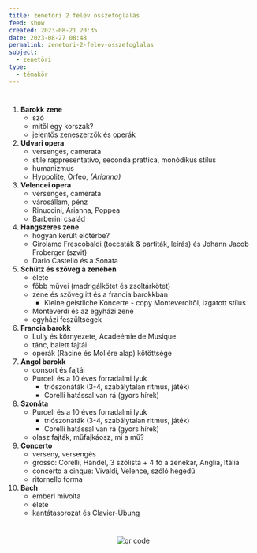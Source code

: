 ```yaml
---
title: zenetöri 2 félév összefoglalás
feed: show
created: 2023-08-21 20:35
date: 2023-08-27 08:48
permalink: zenetori-2-felev-osszefoglalas
subject:
  - zenetöri
type:
  - témakör
---
```

#

1.  **Barokk zene**
	- szó
	- mitől egy korszak?
	- jelentős zeneszerzők és operák
2.  **Udvari opera**
	- versengés, camerata
	- stile rappresentativo, seconda prattica, monódikus stílus
	- humanizmus
	- Hyppolite, Orfeo, *(Arianna)*
3.  **Velencei opera**
	- versengés, camerata
	- városállam, pénz
	- Rinuccini, Arianna, Poppea
	- Barberini család
4.  **Hangszeres zene**
	- hogyan került előtérbe?
	- Girolamo Frescobaldi (toccaták & partiták, leírás) és Johann Jacob Froberger (szvit)
	- Dario Castello és a Sonata
5.  **Schütz és szöveg a zenében**
	- élete
	- főbb művei (madrigálkötet és zsoltárkötet)
	- zene és szöveg itt és a francia barokkban
		- Kleine geistliche Koncerte - copy Monteverditől, izgatott stílus
	- Monteverdi és az egyházi zene
	- egyházi feszültségek
6.  **Francia barokk**
	- Lully és környezete, Acadeémie de Musique
	- tánc, balett fajtái
	- operák (Racine és Moliére alap) kötöttsége
7.  **Angol barokk**
	- consort és fajtái
	- Purcell és a 10 éves forradalmi lyuk
		- triószonáták (3-4, szabálytalan ritmus, játék)
		- Corelli hatással van rá (gyors hírek)
8.  **Szonáta**
	- Purcell és a 10 éves forradalmi lyuk
		- triószonáták (3-4, szabálytalan ritmus, játék)
		- Corelli hatással van rá (gyors hírek)
	- olasz fajták, műfajkáosz, mi a mű?
9.  **Concerto**
	- verseny, versengés
	- grosso: Corelli, Händel, 3 szólista + 4 fő a zenekar, Anglia, Itália
	- concerto a cinque: Vivaldi, Velence, szóló hegedű
	- ritornello forma
10. **Bach**
	- emberi mivolta
	- élete
	- kantátasorozat és Clavier-Übung





#
<p style="text-align: center;"><img src="https://chart.googleapis.com/chart?cht=qr&chl=https://notes.andrasdenes.com/zenetori-2-felev-osszefoglalas&chs=180x180&choe=UTF-8&chld=L|2" alt="qr code"></p>

